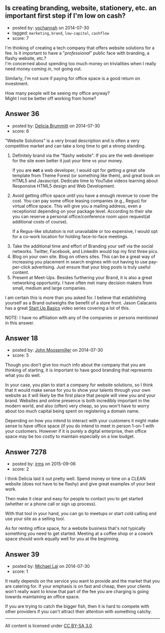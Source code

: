 ## Is creating branding, website, stationery, etc. an important first step if I'm low on cash?

- posted by: [yochannah](https://stackexchange.com/users/1677788/yochannah) on 2014-07-30
- tagged: `marketing`, `brand`, `low-capital`, `cashflow`
- score: 7

I'm thinking of creating a tech company that offers website solutions for a fee. Is it important to have a "*professional*" public face with branding, a flashy website, etc.? <br />
I'm concerned about spending too much money on trivialities when I really need money coming _in_, not going out. 

Similarly, I'm not sure if paying for office space is a good return on investment. 

How many people will be seeing my office anyway?<br />Might I not be better off working from home?


## Answer 36

- posted by: [Delicia Brummitt](https://stackexchange.com/users/1168632/delicia-brummitt) on 2014-07-30
- score: 6

<p>"Website Solutions" is a very broad description and is often a very competitive market and can take a long time to get a strong standing.  </p>

<ol>
<li><p>Definitely brand via the "flashy website".  If you are the
web developer for the site even better it just your time vs your 
money.  </p>

<p>If you are <strong>not</strong> a web developer, I would opt for getting a great
site template from Theme Forest (or something like them), and great
book on HTML5 and Javascript. Dedicate time to YouTube videos
learning about Responsive HTML5 design and Web Development.</p></li>
<li><p>Avoid getting office space until you have a enough revenue to
cover the cost.  You can pay some office leasing companies (e.g.,
Regus) for virtual office space. This will give you a mailing
address, even a receptionist depending on your package level.
According to their site you can reserve a personal office/conference
room upon request(at additional costs of course). </p>

<p>If a Regus-like situtation is not unavailable or too expensive, I
would opt for a co-work location for holding face-to-face meetings.</p></li>
<li>Take the additional time and effort of Branding your self via the
social networks.  Twitter, Facebook, and LinkedIn would top my
first three pics.</li>
<li>Blog on your own site. Blog on others sites. This can be a great way
of increasing you placement in search engines with out having to use
pay-per-click advertising. Just ensure that your blog posts is truly useful content.</li>
<li>Present at Meet-Ups. Besides furthering your Brand, it is also a
great networking opportunity.  I have often met many decision makers
from small, medium and large companies.</li>
</ol>

<p>I am certain this is more than you asked for.  I believe that establishing yourself as a Brand outweighs the benefit of a store front.  Jason Calacanis has a great <a href="http://thisweekinstartups.com/name-startup-wsgr-startup-basics/">Start Up Basics</a> video series covering a lot of this.</p>

<p>NOTE: I have no affiliation with any of the companies or persons mentioned in this answer.  </p>



## Answer 18

- posted by: [John Moosemiller](https://stackexchange.com/users/3069468/john-moosemiller) on 2014-07-30
- score: 5

Though you don't give too much info about the company that you are thinking of starting, it is important to have good branding that represents what you do well.

In your case, you plan to start a company for website solutions, so I think that it would make sense for you to show your talents through your own website as it will likely be the first place that people will view you and your brand. Websites and online presence is both incredibly important in the modern world, and also (often) very cheap, so you won't have to worry about too much capital being spent on registering a domain name.

Depending on how you intend to interact with your customers it might make sense to have office space (if you do intend to meet in person 1-on-1 with your customers. However if it is purely a digital enterprise, then office space may be too costly to maintain especially on a low budget.


## Answer 7278

- posted by: [irms](https://stackexchange.com/users/49306/irms) on 2015-09-06
- score: 2

I think Delicia laid it out pretty well. Spend money or time on a CLEAN website (does not have to be flashy) and give great examples of your best work. 

Then make it clear and easy for people to contact you to get started (whether or a phone call or sign up process).

With that tool in your hand, you can go to meetups or start cold calling and use your site as a selling tool. 

As for renting office space, for a website business that's not typically something you need to get started. Meeting at a coffee shop or a cowork space should work equally well for you at the beginning.


## Answer 39

- posted by: [Michael Lai](https://stackexchange.com/users/213864/michael-lai) on 2014-07-30
- score: 1

It really depends on the service you want to provide and the market that you are catering for. If your emphasis is on fast and cheap, then your clients won't really want to know that part of the fee you are charging is going towards maintaining an office space.

If you are trying to catch the bigger fish, then it is hard to compete with other providers if you can't attract their attention with something catchy.




---

All content is licensed under [CC BY-SA 3.0](https://creativecommons.org/licenses/by-sa/3.0/).
